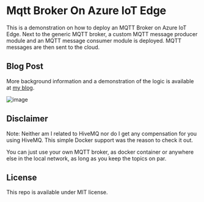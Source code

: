 # Mqtt Broker On Azure IoT Edge

This is a demonstration on how to deploy an MQTT Broker on Azure IoT Edge. Next to the generic MQTT broker, a custom MQTT message producer module and an MQTT message consumer module is deployed. MQTT messages are then sent to the cloud.

## Blog Post

More background information and a demonstration of the logic is available at [my blog](https://sandervandevelde.wordpress.com/2022/08/25/running-hivemq-mqtt-broker-on-azure-iot-edge/).

![image](https://user-images.githubusercontent.com/694737/186622650-f463dc9a-d8a6-4033-ac91-eac145cd2b0c.png)

## Disclaimer

Note: Neither am I related to HiveMQ nor do I get any compensation for you using HiveMQ. This simple Docker support was the reason to check it out.

You can just use your own MQTT broker, as docker container or anywhere else in the local network, as long as you keep the topics on par.

## License

This repo is available under MIT license.
